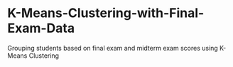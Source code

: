 # K-Means-Clustering-with-Final-Exam-Data
Grouping students based on final exam and midterm exam scores using K-Means Clustering
